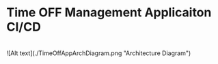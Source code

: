 # Time OFF Management Applicaiton CI/CD

<br>
![Alt text](./TimeOffAppArchDiagram.png "Architecture Diagram")
<br>

